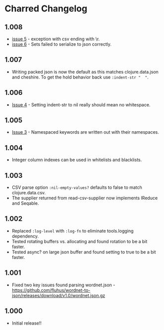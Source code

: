 # Charred Changelog

## 1.008
 * [issue 5](https://github.com/cnuernber/charred/issues/5) - exception with csv ending with \r.
 * [issue 6](https://github.com/cnuernber/charred/issues/6) - Sets failed to serialize to json correctly.
 
## 1.007
 * Writing packed json is now the default as this matches clojure.data.json and cheshire.  To get the hold behavior back use `:indent-str "  "`.

## 1.006
 * [Issue 4](https://github.com/cnuernber/charred/issues/4) - Setting indent-str to nil really should mean no whitespace.

## 1.005
 * [Issue 3](https://github.com/cnuernber/charred/issues/3) - Namespaced keywords are written out with their namespaces.

## 1.004
 * Integer column indexes can be used in whitelists and blacklists.

## 1.003
 * CSV parse option `:nil-empty-values?` defaults to false to match clojure.data.csv.
 * The supplier returned from read-csv-supplier now implements IReduce and Seqable.

## 1.002
 * Replaced `:log-level` with `:log-fn` to eliminate tools.logging dependency.
 * Tested rotating buffers vs. allocating and found rotation to be a bit faster.
 * Tested async? on large json buffer and found setting to true to be a bit faster.

## 1.001
 * Fixed two key issues found parsing wordnet.json - https://github.com/fluhus/wordnet-to-json/releases/download/v1.0/wordnet.json.gz

## 1.000
 * Initial release!!
